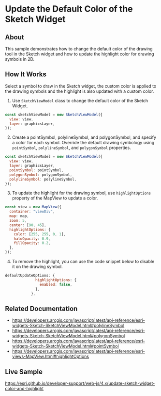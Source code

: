 # Update the Default Color of the Sketch Widget

## About

This sample demonstrates how to change the default color of the drawing tool in the Sketch widget and how to update the highlight color for drawing symbols in 2D.

## How It Works

Select a symbol to draw in the Sketch widget, the custom color is applied to the drawing symbols and the highlight is also updated with a custom color.

1. Use `SketchViewModel` class to change the default color of the Sketch Widget.

```javascript
const sketchViewModel = new SketchViewModel({
  view: view,
  layer: graphicsLayer,
});
```

2. Create a pointSymbol, polylineSymbol, and polygonSymbol, and specify a color for each symbol. Override the default drawing symbology using `pointSymbol`, `polylineSymbol`, and `polygonSymbol` properties.

```javascript
const sketchViewModel = new SketchViewModel({
  view: view,
  layer: graphicsLayer,
  pointSymbol: pointSymbol,
  polygonSymbol: polygonSymbol,
  polylineSymbol: polylineSymbol,
});
```

3. To update the highlight for the drawing symbol, use `highlightOptions` property of the MapView to update a color.

```javascript
const view = new MapView({
  container: "viewDiv",
  map: map,
  zoom: 5,
  center: [90, 45],
  highlightOptions: {
    color: [255, 255, 0, 1],
    haloOpacity: 0.9,
    fillOpacity: 0.2,
  },
});
```

4. To remove the highlight, you can use the code snippet below to disable it on the drawing symbol.

```javascript
defaultUpdateOptions: {
              highlightOptions: {
                enabled: false,
              },
            },
```

## Related Documentation

- https://developers.arcgis.com/javascript/latest/api-reference/esri-widgets-Sketch-SketchViewModel.html#polylineSymbol
- https://developers.arcgis.com/javascript/latest/api-reference/esri-widgets-Sketch-SketchViewModel.html#polygonSymbol
- https://developers.arcgis.com/javascript/latest/api-reference/esri-widgets-Sketch-SketchViewModel.html#pointSymbol
- https://developers.arcgis.com/javascript/latest/api-reference/esri-views-MapView.html#highlightOptions

## Live Sample

https://esri.github.io/developer-support/web-js/4.x/update-sketch-widget-color-and-highlight
